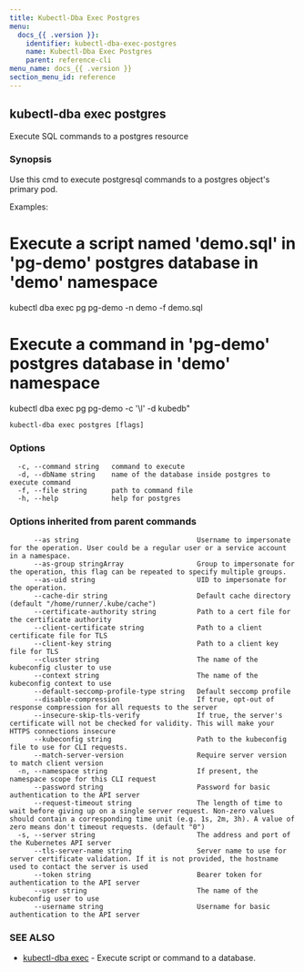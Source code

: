 ```yaml
---
title: Kubectl-Dba Exec Postgres
menu:
  docs_{{ .version }}:
    identifier: kubectl-dba-exec-postgres
    name: Kubectl-Dba Exec Postgres
    parent: reference-cli
menu_name: docs_{{ .version }}
section_menu_id: reference
---
```

## kubectl-dba exec postgres

Execute SQL commands to a postgres resource

### Synopsis

Use this cmd to execute postgresql commands to a postgres object's primary pod.

Examples:
  # Execute a script named 'demo.sql' in 'pg-demo' postgres database in 'demo' namespace
  kubectl dba exec pg pg-demo -n demo -f demo.sql

  # Execute a command in 'pg-demo' postgres database in 'demo' namespace
  kubectl dba exec pg pg-demo -c '\l' -d kubedb"
				

```
kubectl-dba exec postgres [flags]
```

### Options

```
  -c, --command string   command to execute
  -d, --dbName string    name of the database inside postgres to execute command
  -f, --file string      path to command file
  -h, --help             help for postgres
```

### Options inherited from parent commands

```
      --as string                             Username to impersonate for the operation. User could be a regular user or a service account in a namespace.
      --as-group stringArray                  Group to impersonate for the operation, this flag can be repeated to specify multiple groups.
      --as-uid string                         UID to impersonate for the operation.
      --cache-dir string                      Default cache directory (default "/home/runner/.kube/cache")
      --certificate-authority string          Path to a cert file for the certificate authority
      --client-certificate string             Path to a client certificate file for TLS
      --client-key string                     Path to a client key file for TLS
      --cluster string                        The name of the kubeconfig cluster to use
      --context string                        The name of the kubeconfig context to use
      --default-seccomp-profile-type string   Default seccomp profile
      --disable-compression                   If true, opt-out of response compression for all requests to the server
      --insecure-skip-tls-verify              If true, the server's certificate will not be checked for validity. This will make your HTTPS connections insecure
      --kubeconfig string                     Path to the kubeconfig file to use for CLI requests.
      --match-server-version                  Require server version to match client version
  -n, --namespace string                      If present, the namespace scope for this CLI request
      --password string                       Password for basic authentication to the API server
      --request-timeout string                The length of time to wait before giving up on a single server request. Non-zero values should contain a corresponding time unit (e.g. 1s, 2m, 3h). A value of zero means don't timeout requests. (default "0")
  -s, --server string                         The address and port of the Kubernetes API server
      --tls-server-name string                Server name to use for server certificate validation. If it is not provided, the hostname used to contact the server is used
      --token string                          Bearer token for authentication to the API server
      --user string                           The name of the kubeconfig user to use
      --username string                       Username for basic authentication to the API server
```

### SEE ALSO

* [kubectl-dba exec](/docs/reference/cli/kubectl-dba_exec.md)	 - Execute script or command to a database.

